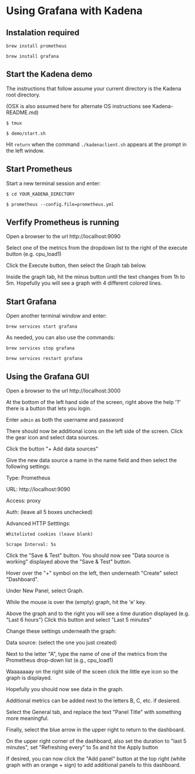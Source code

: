 # Using Grafana with Kadena

## Instalation required
`brew install prometheus`

`brew install grafana`

## Start the Kadena demo
The instructions that follow assume your current directory is the Kadena root directory.


(OSX is also assumed here for alternate OS instructions see Kadena-README.md)

`$ tmux`

`$ demo/start.sh`

Hit `return` when the command `./kadenaclient.sh` appears at the prompt in the left window.

## Start Prometheus
Start a new terminal session and enter:

`$ cd YOUR_KADENA_DIRECTORY`

`$ prometheus --config.file=prometheus.yml`

## Verfify Prometheus is running
Open a browser to the url http://localhost:9090

Select one of the metrics from the dropdown list to the right of the execute button (e.g. cpu_load1)

Click the Execute button, then select the Graph tab below.

Inside the graph tab, hit the minus button until the text changes from 1h to 5m. Hopefully you will see a graph with 4 different colored lines.

## Start Grafana
Open another terminal window and enter:

`brew services start grafana`

As needed, you can also use the commands:

`brew services stop grafana`

`brew services restart grafana`

## Using the Grafana GUI
Open a browser to the url http://localhost:3000

At the bottom of the left hand side of the screen, right above the help '?' there is a button that lets you login.

Enter `admin` as both the username and password

There should now be additional icons on the left side of the screen.  Click the gear icon and select data sources.

Click the button "+ Add data sources"

Give the new data source a name in the name field and then select the following settings:

Type: Prometheus

URL: http://localhost:9090

Access: proxy

Auth: (leave all 5 boxes unchecked)

Advanced HTTP Setttings:

    Whitelisted cookies (leave blank)

    Scrape Interval: 5s

  Click the "Save & Test" button.  You should now see "Data source is working" displayed above the "Save & Test" button.

Hover over the "+" symbol on the left, then underneath "Create" select "Dashboard".

Under New Panel, select Graph.

While the mouse is over the (empty) graph, hit the 'e' key.

Above the graph and to the right you will see a time duration displayed (e.g. "Last 6 hours")
Click this button and select "Last 5 minutes"

Change these settings underneath the graph:

Data source: (select the one you just created)

Next to the letter "A", type the name of one of the metrics from the Prometheus drop-down list (e.g., cpu_load1)

Waaaaaaay on the right side of the sceen click the little eye icon so the graph is displayed.

Hopefully you should now see data in the graph.

Additional metrics can be added next to the letters B, C, etc. if desiered.

Select the General tab, and replace the text "Panel Title" with something more meaningful.

Finally, select the blue arrow in the upper right to return to the dashboard.

On the upper right corner of the dashboard, also set the duration to "last 5 minutes", set "Refreshing every" to 5s and hit the Apply button

If desired, you can now click the "Add panel" button at the top right (white graph with an orange + sign) to add additional panels to this dashboard.


















